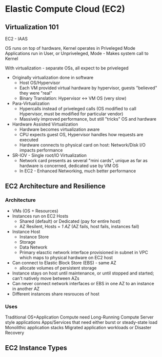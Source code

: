 # Elastic Compute Cloud (EC2)

## Virtualization 101
EC2 - IAAS

OS runs on top of hardware, Kernel operates in Priveleged Mode
Applications run in User, or Unpriveleged, Mode - Makes system call to Kernel

With virtualization - separate OSs, all expect to be priveleged
- Originally virtualization done in software
  - Host OS/Hypervisor
  - Each VM provided virtual hardware by hypervisor, guests "believed" they were "real"
  - Binary Translation: Hypervisor <-> VM OS (very slow)
- Para-Virtualization
  - Hypercalls instead of priveleged calls (OS modified to call Hypervisor, must be modified for particular vendor)
  - Massively improved performance, but still "tricks" OS and hardware
- Hardware Assisted Virtualization
  - Hardware becomes virtualization aware
  - CPU expects guest OS, Hypervisor handles how requests are executed
  - Hardware connects to physical card on host: Network/Disk I/O impacts performance
- SR-IOV - Single root/IO Virtualization
  - Network card presents as several "mini cards", unique as far as hardware is concerned, dedicated use by VM OS
  - In EC2 - Enhanced Networking, much better performance

## EC2 Architecture and Resilience
### Architecture
- VMs (OS + Resources)
- Instances run on EC2 Hosts
  - Shared (default) or Dedicated (pay for entire host)
  - AZ Resilent, Hosts = *1 AZ* (AZ fails, host fails, instances fail)
- Instance Host
  - Instance Store
  - Storage
  - Data Network
  - Primary elasctic network interface provisioned in subnet in VPC which maps to physical hardware on EC2 host
- Can connect to Elastic Block Store (EBS) - same AZ
  - allocate volumes of persistent storage
- Instance stays on host until maintenance, or until stopped and started; can't natively move between AZs
- Can never connect network interfaces or EBS in one AZ to an instance in another AZ
- Different instances share resrouces of host

### Uses
Traditional OS+Application Compute need
Long-Running Compute
Server style applications
Apps/Services that need either burst or steady-state load
Monolithic application stacks
Migrated application workloads or Disaster Recovery

## EC2 Instance Types 


